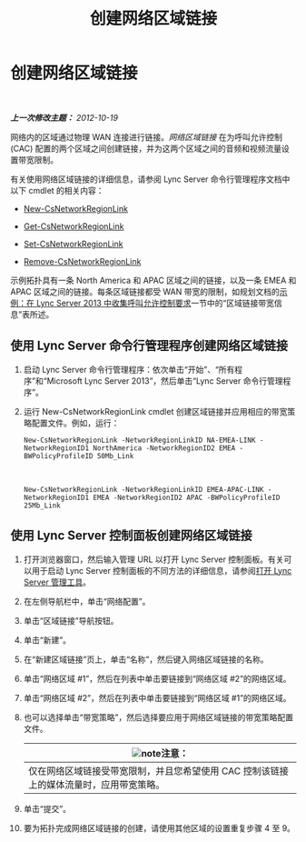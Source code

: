 ﻿---
title: 创建网络区域链接
TOCTitle: 创建网络区域链接
ms:assetid: f8163910-8935-475d-88a2-3aa44feb9dbe
ms:mtpsurl: https://technet.microsoft.com/zh-cn/library/Gg413047(v=OCS.15)
ms:contentKeyID: 49314788
ms.date: 05/19/2016
mtps_version: v=OCS.15
ms.translationtype: HT
---

# 创建网络区域链接

 

_**上一次修改主题：** 2012-10-19_

网络内的区域通过物理 WAN 连接进行链接。*网络区域链接* 在为呼叫允许控制 (CAC) 配置的两个区域之间创建链接，并为这两个区域之间的音频和视频流量设置带宽限制。

有关使用网络区域链接的详细信息，请参阅 Lync Server 命令行管理程序文档中以下 cmdlet 的相关内容：

  - [New-CsNetworkRegionLink](https://docs.microsoft.com/en-us/powershell/module/skype/New-CsNetworkRegionLink)

  - [Get-CsNetworkRegionLink](https://docs.microsoft.com/en-us/powershell/module/skype/Get-CsNetworkRegionLink)

  - [Set-CsNetworkRegionLink](https://docs.microsoft.com/en-us/powershell/module/skype/Set-CsNetworkRegionLink)

  - [Remove-CsNetworkRegionLink](https://docs.microsoft.com/en-us/powershell/module/skype/Remove-CsNetworkRegionLink)

示例拓扑具有一条 North America 和 APAC 区域之间的链接，以及一条 EMEA 和 APAC 区域之间的链接。每条区域链接都受 WAN 带宽的限制，如规划文档的[示例：在 Lync Server 2013 中收集呼叫允许控制要求](lync-server-2013-example-of-gathering-your-requirements-for-call-admission-control.md)一节中的“区域链接带宽信息”表所述。

## 使用 Lync Server 命令行管理程序创建网络区域链接

1.  启动 Lync Server 命令行管理程序：依次单击“开始”、“所有程序”和“Microsoft Lync Server 2013”，然后单击“Lync Server 命令行管理程序”。

2.  运行 New-CsNetworkRegionLink cmdlet 创建区域链接并应用相应的带宽策略配置文件。例如，运行：
    
        New-CsNetworkRegionLink -NetworkRegionLinkID NA-EMEA-LINK -NetworkRegionID1 NorthAmerica -NetworkRegionID2 EMEA -BWPolicyProfileID 50Mb_Link

       &nbsp;
    
        New-CsNetworkRegionLink -NetworkRegionLinkID EMEA-APAC-LINK -NetworkRegionID1 EMEA -NetworkRegionID2 APAC -BWPolicyProfileID 25Mb_Link

## 使用 Lync Server 控制面板创建网络区域链接

1.  打开浏览器窗口，然后输入管理 URL 以打开 Lync Server 控制面板。有关可以用于启动 Lync Server 控制面板的不同方法的详细信息，请参阅[打开 Lync Server 管理工具](lync-server-2013-open-lync-server-administrative-tools.md)。

2.  在左侧导航栏中，单击“网络配置”。

3.  单击“区域链接”导航按钮。

4.  单击“新建”。

5.  在“新建区域链接”页上，单击“名称”，然后键入网络区域链接的名称。

6.  单击“网络区域 \#1”，然后在列表中单击要链接到“网络区域 \#2”的网络区域。

7.  单击“网络区域 \#2”，然后在列表中单击要链接到“网络区域 \#1”的网络区域。

8.  也可以选择单击“带宽策略”，然后选择要应用于网络区域链接的带宽策略配置文件。
    
    <table>
    <thead>
    <tr class="header">
    <th><img src="images/Dn783119.note(OCS.15).gif" title="note" alt="note" />注意：</th>
    </tr>
    </thead>
    <tbody>
    <tr class="odd">
    <td>仅在网络区域链接受带宽限制，并且您希望使用 CAC 控制该链接上的媒体流量时，应用带宽策略。</td>
    </tr>
    </tbody>
    </table>


9.  单击“提交”。

10. 要为拓扑完成网络区域链接的创建，请使用其他区域的设置重复步骤 4 至 9。

